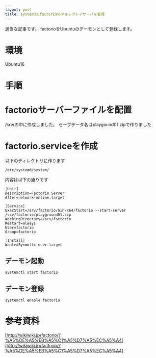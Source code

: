```yaml
---
layout: post
title: systemdでfactorioのマルチプレイサーバを管理
---
```


適当な記事です。
factorioをUbuntuのデーモンとして登録します。

# 環境
Ubuntu16

# 手順

# factorioサーバーファイルを配置
/srv/の中に作成しました。
セーブデータ名はplaygound01.zipで作りました

# factorio.serviceを作成  
以下のディレクトリに作ります
```
/etc/systemd/system/
``` 

内容は以下の通りです  
```
[Unit]
Description=Factorio Server
After=network-online.target

[Service]
ExecStart=/srv/factorio/bin/x64/factorio --start-server /srv/factorio/playground01.zip
WorkingDirectory=/srv/factorio
Restart=always
User=factorio
Group=factorio

[Install]
WantedBy=multi-user.target
```

## デーモン起動
```
systemctl start factorio
```

## デーモン登録
```
systemctl enable factorio
```

# 参考資料
[http://wikiwiki.jp/factorio/?%A5%DE%A5%EB%A5%C1%A5%D7%A5%EC%A5%A4](http://wikiwiki.jp/factorio/?%A5%DE%A5%EB%A5%C1%A5%D7%A5%EC%A5%A4)
